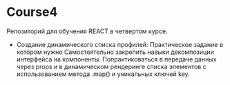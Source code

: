 # Course4
Репозиторий для обучения REACT в четвертом курсе.
- Создание динамического списка профилей: Практическое задание в котором нужно Самостоятельно закрепить навыки декомпозиции интерфейса на компоненты. Попрактиковаться в передаче данных через props и в динамическом рендеринге списка элементов с использованием метода .map() и уникальных ключей key.
